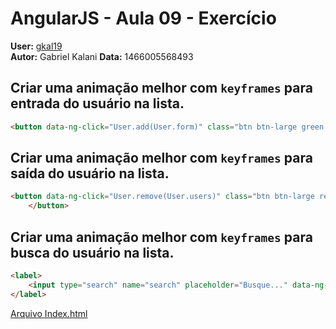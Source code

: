 # AngularJS - Aula 09 - Exercício  
**User:** [gkal19](https://github.com/gkal19)  
**Autor:** Gabriel Kalani
**Data:** 1466005568493

##  Criar uma animação melhor com `keyframes` para entrada do usuário na lista.

```html
<button data-ng-click="User.add(User.form)" class="btn btn-large green waves-effect waves-light col s12" type="submit" name="action">Adicionar</button>
```
##  Criar uma animação melhor com `keyframes` para saída do usuário na lista.

```html
<button data-ng-click="User.remove(User.users)" class="btn btn-large red waves-effect waves-light col s12" type="submit" name="action">Remover
    </button>
```
##  Criar uma animação melhor com `keyframes` para busca do usuário na lista.

```html
<label>
	<input type="search" name="search" placeholder="Busque..." data-ng-model="searchUser">
</label>
```

[Arquivo Index.html](https://github.com/webschool-io/be-mean-instagram-angular1-exercises/blob/master/class-09/gkal19/index.html)
